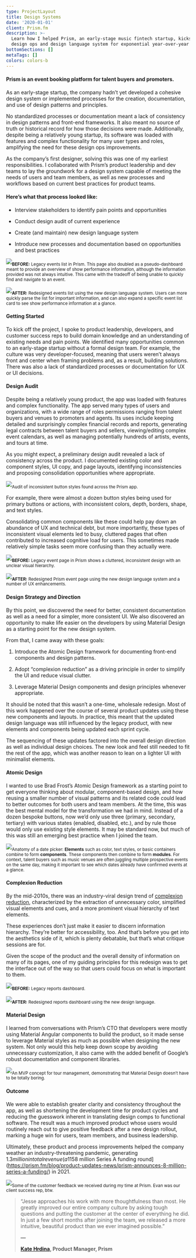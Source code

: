 ```yaml
---
type: ProjectLayout
title: Design Systems
date: '2020-01-01'
client: Prism.fm
description: >-
  Learn how I helped Prism, an early-stage music fintech startup, kickstart its
  design ops and design language system for exponential year-over-year growth.
bottomSections: []
metaTags: []
colors: colors-b
---
```

#### Prism is an event booking platform for talent buyers and promoters.

As an early-stage startup, the company hadn’t yet developed a cohesive design system or implemented processes for the creation, documentation, and use of design patterns and principles.

No standardized processes or documentation meant a lack of consistency in design patterns and front-end frameworks. It also meant no source of truth or historical record for how those decisions were made. Additionally, despite being a relatively young startup, its software was loaded with features and complex functionality for many user types and roles, amplifying the need for these design ops improvements.

As the company’s first designer, solving this was one of my earliest responsibilities. I collaborated with Prism’s product leadership and dev teams to lay the groundwork for a design system capable of meeting the needs of users and team members, as well as new processes and workflows based on current best practices for product teams.

#### Here’s what that process looked like:

*   Interview stakeholders to identify pain points and opportunities

*   Conduct design audit of current experience

*   Create (and maintain) new design language system

*   Introduce new processes and documentation based on opportunities and best practices

![](/images/prism-events-before.png)<sub>**BEFORE:**</sub><sub> Legacy events list in Prism. This page also doubled as a pseudo-dashboard meant to provide an overview of show performance information, although the information provided was not always intuitive. This came with the tradeoff of being unable to quickly find and navigate to an event.</sub>

![](/images/prism-events-list-after.png)<sub>**AFTER:**</sub><sub> Redesigned events list using the new design language system. Users can more quickly parse the list for important information, and can also expand a specific event list card to see show performance information at a glance.</sub>

#### Getting Started

To kick off the project, I spoke to product leadership, developers, and customer success reps to build domain knowledge and an understanding of existing needs and pain points. We identified many opportunities common to an early-stage startup without a formal design team. For example, the culture was very developer-focused, meaning that users weren’t always front and center when framing problems and, as a result, building solutions. There was also a lack of standardized processes or documentation for UX or UI decisions.

#### Design Audit

Despite being a relatively young product, the app was loaded with features and complex functionality. The app served many types of users and organizations, with a wide range of roles permissions ranging from talent buyers and venues to promoters and agents. Its uses include keeping detailed and surprisingly complex financial records and reports, generating legal contracts between talent buyers and sellers, viewing/editing complex event calendars, as well as managing potentially hundreds of artists, events, and tours at time.

As you might expect, a preliminary design audit revealed a lack of consistency across the product. I documented existing color and component styles, UI copy, and page layouts, identifying inconsistencies and proposing consolidation opportunities where appropriate.

![](/images/prism-audit-buttons.png)<sub>Audit of inconsistent button styles found across the Prism app.</sub>

For example, there were almost a dozen button styles being used for primary buttons or actions, with inconsistent colors, depth, borders, shape, and text styles.

Consolidating common components like these could help pay down an abundance of UX and technical debt, but more importantly, these types of inconsistent visual elements led to busy, cluttered pages that often contributed to increased cognitive load for users. This sometimes made relatively simple tasks seem more confusing than they actually were.

![](/images/prism-event-detail-before.png)<sub>**BEFORE:**</sub><sub> Legacy event page in Prism shows a cluttered, inconsistent design with an unclear visual hierarchy.</sub>

![](/images/prism-event-detail-page-after.png)<sub>**AFTER:**</sub><sub> Redesigned Prism event page using the new design language system and a number of UX enhancements.</sub>

#### Design Strategy and Direction

By this point, we discovered the need for better, consistent documentation as well as a need for a simpler, more consistent UI. We also discovered an opportunity to make life easier on the developers by using Material Design as a starting point for the new design system.

From that, I came away with these goals:

1.  Introduce the Atomic Design framework for documenting front-end components and design patterns.

2.  Adopt “complexion reduction” as a driving principle in order to simplify the UI and reduce visual clutter.

3.  Leverage Material Design components and design principles whenever appropriate.

It should be noted that this wasn’t a one-time, wholesale redesign. Most of this work happened over the course of several product updates using these new components and layouts. In practice, this meant that the updated design language was still influenced by the legacy product, with new elements and components being updated each sprint cycle.

The sequencing of these updates factored into the overall design direction as well as individual design choices. The new look and feel still needed to fit the rest of the app, which was another reason to lean on a lighter UI with minimalist elements.

#### Atomic Design

I wanted to use Brad Frost’s Atomic Design framework as a starting point to get everyone thinking about modular, component-based design, and how reusing a smaller number of visual patterns and its related code could lead to better outcomes for both users and team members. At the time, this was the best mental model for the transformation we had in mind. Instead of a dozen bespoke buttons, now we’d only use three (primary, secondary, tertiary) with various states (enabled, disabled, etc.), and by rule those would only use existing style elements. It may be standard now, but much of this was still an emerging best practice when I joined the team.

![](https://preview--jessebasham-72709.stackbit.dev/_static/app-assets/public/images/atomic%20design.png)<sub>Anatomy of a date picker: </sub><sub>**Elements**</sub><sub> such as color, text styles, or basic containers combine to form </sub><sub>**components**</sub><sub>. These components then combine to form </sub><sub>**modules**</sub><sub>. For context, talent buyers such as music venues are often juggling multiple prospective events on the same day, making it important to see which dates already have confirmed events at a glance.</sub>

#### Complexion Reduction

By the mid-2010s, there was an industry-viral design trend of [complexion reduction](https://medium.com/slate-teams/complexion-reduction-a-new-trend-in-mobile-design-cef033a0b978), characterized by the extraction of unnecessary color, simplified visual elements and cues, and a more prominent visual hierarchy of text elements.

These experiences don’t just make it easier to discern information hierarchy. They’re better for accessibility, too. And that’s before you get into the aesthetics side of it, which is plenty debatable, but that’s what critique sessions are for.

Given the scope of the product and the overall density of information on many of its pages, one of my guiding principles for this redesign was to get the interface out of the way so that users could focus on what is important to them.

![](/images/prism%20reports%20before.gif)<sub>**BEFORE:**</sub><sub> Legacy reports dashboard.</sub>

![](/images/prism-reports-after\(1\).png)<sub>**AFTER:**</sub><sub> Redesigned reports dashboard using the new design language.</sub>

#### Material Design

I learned from conversations with Prism’s CTO that developers were mostly using Material Angular components to build the product, so it made sense to leverage Material styles as much as possible when designing the new system. Not only would this help keep down scope by avoiding unnecessary customization, it also came with the added benefit of Google’s robust documentation and component libraries.

![](/images/route%20sheet.png)<sub>An MVP concept for tour management, demonstrating that Material Design doesn’t have to be totally boring.</sub>

#### Outcome

We were able to establish greater clarity and consistency throughout the app, as well as shortening the development time for product cycles and reducing the guesswork inherent in translating design comps to functional software. The result was a much improved product whose users would routinely reach out to give positive feedback after a new design rollout, marking a huge win for users, team members, and business leadership.

Ultimately, these product and process improvements helped the company weather an industry-threatening pandemic, generating $1.3 million in total revenue (a 115% increase over year) all the way to a successful [$8 million Series A funding round](https://prism.fm/blog/product-updates-news/prism-announces-8-million-series-a-funding/) in 2021.

![](/images/figma-user-feedback\(1\).png)<sub>Some of the customer feedback we received during my time at Prism. Evan was our client success rep, btw.</sub>

> “Jesse approaches his work with more thoughtfulness than most. He greatly improved our entire company culture by asking tough questions and putting the customer at the center of everything he did. In just a few short months after joining the team, we released a more intuitive, beautiful product than we ever imagined possible.”
>
> **—**
>
> [**Kate Hrdina**](https://www.linkedin.com/in/katehrdina/)**, Product Manager, Prism**

